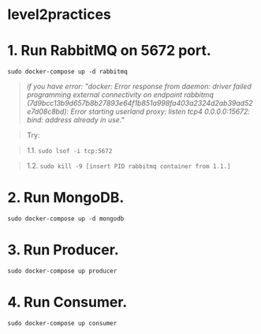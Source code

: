 # level2practices

# 1. Run RabbitMQ on 5672 port.

```sudo docker-compose up -d rabbitmq```

>*if you have error: "docker: Error response from daemon: driver failed programming external connectivity on endpoint rabbitmq (7d9bcc13b9d657b8b27893e64f1b851a998fa403a2324d2ab39ad52e7d08c8bd): Error starting userland proxy: listen tcp4 0.0.0.0:15672: bind: address already in use."*

>Try:

>1.1. ```sudo lsof -i tcp:5672```

>1.2. ```sudo kill -9 [insert PID rabbitmq container from 1.1.]```

# 2. Run MongoDB.

```sudo docker-compose up -d mongodb```

# 3. Run Producer.

```sudo docker-compose up producer```

# 4. Run Consumer.

```sudo docker-compose up consumer```


